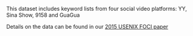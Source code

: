 This dataset includes keyword lists from four social video platforms: YY, Sina Show, 9158 and GuaGua

Details on the data can be found in our [2015 USENIX FOCI paper](https://www.usenix.org/system/files/conference/foci15/foci15-paper-knockel.pdf)
